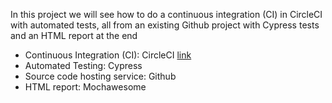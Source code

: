 In this project we will see how to do a continuous integration (CI) in CircleCI with automated tests, all from an existing Github project with Cypress tests and an HTML report at the end
- Continuous Integration (CI): CircleCI [link](https://app.circleci.com/pipelines/github/mahefasolofo/automation_CircleCI)
- Automated Testing: Cypress
- Source code hosting service: Github
- HTML report: Mochawesome
